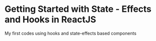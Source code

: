 # Getting Started with State - Effects and Hooks in ReactJS

My first codes using hooks and state-effects based components

